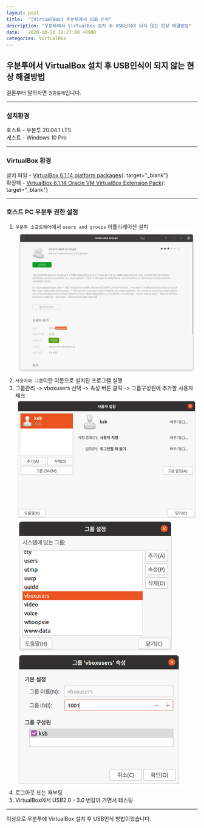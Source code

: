 ```yaml
---
layout: post
title:  "[VirtualBox] 우분투에서 USB 인식"
description: "우분투에서 VirtualBox 설치 후 USB인식이 되지 않는 현상 해결방법"
date:   2020-10-20 12:27:00 +0900
categories: VirtualBox
---
```


## 우분투에서 VirtualBox 설치 후 USB인식이 되지 않는 현상 해결방법
결론부터 말하자면 `권한문제`입니다.

---

### 설치환경
호스트 - 우분투 20.04.1 LTS  
게스트 - Windows 10 Pro

---

### VirtualBox 환경
설치 파일 - [VirtualBox 6.1.14 platform packages][버추얼박스 다운로드 링크]{: target="_blank"}  
확장팩 - [VirtualBox 6.1.14 Oracle VM VirtualBox Extension Pack][버추얼박스 다운로드 링크]{: target="_blank"}

---

### 호스트 PC 우분투 권한 설정
1. `우분투 소프트웨어`에서 `users and groups` 어플리케이션 설치
![우분투 소프트웨어 users and groups 설치](/assets/images/usb-recognition-in-ubuntu-1.png)
2. `사용자와 그룹`이란 이름으로 설치된 프로그램 실행
3. 그룹관리 -> vboxusers 선택 -> 속성 버튼 클릭 -> 그룹구성원에 추가할 사용자 체크
![그룹관리](/assets/images/usb-recognition-in-ubuntu-2.png)
![vboxusers 선택](/assets/images/usb-recognition-in-ubuntu-3.png)
![그룹구성원 추가](/assets/images/usb-recognition-in-ubuntu-4.png)
4. 로그아웃 또는 재부팅
5. VirtualBox에서 USB2.0 - 3.0 번갈아 가면서 테스팅

---

이상으로 우분투에 VirtualBox 설치 후 USB인식 방법이었습니다.

[버추얼박스 다운로드 링크]: https://www.virtualbox.org/wiki/Downloads
